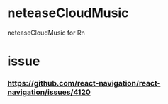 # neteaseCloudMusic
neteaseCloudMusic for Rn


# issue 
### https://github.com/react-navigation/react-navigation/issues/4120